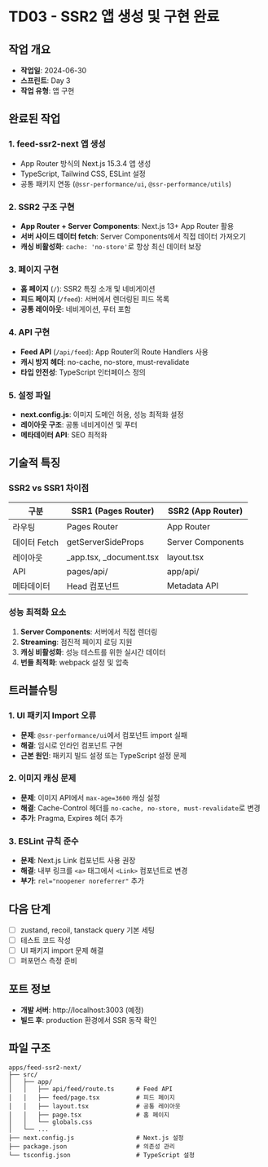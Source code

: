 # TD03 - SSR2 앱 생성 및 구현 완료

## 작업 개요

- **작업일**: 2024-06-30
- **스프린트**: Day 3
- **작업 유형**: 앱 구현

## 완료된 작업

### 1. feed-ssr2-next 앱 생성

- App Router 방식의 Next.js 15.3.4 앱 생성
- TypeScript, Tailwind CSS, ESLint 설정
- 공통 패키지 연동 (`@ssr-performance/ui`, `@ssr-performance/utils`)

### 2. SSR2 구조 구현

- **App Router + Server Components**: Next.js 13+ App Router 활용
- **서버 사이드 데이터 fetch**: Server Components에서 직접 데이터 가져오기
- **캐싱 비활성화**: `cache: 'no-store'`로 항상 최신 데이터 보장

### 3. 페이지 구현

- **홈 페이지** (`/`): SSR2 특징 소개 및 네비게이션
- **피드 페이지** (`/feed`): 서버에서 렌더링된 피드 목록
- **공통 레이아웃**: 네비게이션, 푸터 포함

### 4. API 구현

- **Feed API** (`/api/feed`): App Router의 Route Handlers 사용
- **캐시 방지 헤더**: no-cache, no-store, must-revalidate
- **타입 안전성**: TypeScript 인터페이스 정의

### 5. 설정 파일

- **next.config.js**: 이미지 도메인 허용, 성능 최적화 설정
- **레이아웃 구조**: 공통 네비게이션 및 푸터
- **메타데이터 API**: SEO 최적화

## 기술적 특징

### SSR2 vs SSR1 차이점

| 구분         | SSR1 (Pages Router)       | SSR2 (App Router) |
| ------------ | ------------------------- | ----------------- |
| 라우팅       | Pages Router              | App Router        |
| 데이터 Fetch | getServerSideProps        | Server Components |
| 레이아웃     | \_app.tsx, \_document.tsx | layout.tsx        |
| API          | pages/api/                | app/api/          |
| 메타데이터   | Head 컴포넌트             | Metadata API      |

### 성능 최적화 요소

1. **Server Components**: 서버에서 직접 렌더링
2. **Streaming**: 점진적 페이지 로딩 지원
3. **캐싱 비활성화**: 성능 테스트를 위한 실시간 데이터
4. **번들 최적화**: webpack 설정 및 압축

## 트러블슈팅

### 1. UI 패키지 Import 오류

- **문제**: `@ssr-performance/ui`에서 컴포넌트 import 실패
- **해결**: 임시로 인라인 컴포넌트 구현
- **근본 원인**: 패키지 빌드 설정 또는 TypeScript 설정 문제

### 2. 이미지 캐싱 문제

- **문제**: 이미지 API에서 `max-age=3600` 캐싱 설정
- **해결**: Cache-Control 헤더를 `no-cache, no-store, must-revalidate`로 변경
- **추가**: Pragma, Expires 헤더 추가

### 3. ESLint 규칙 준수

- **문제**: Next.js Link 컴포넌트 사용 권장
- **해결**: 내부 링크를 `<a>` 태그에서 `<Link>` 컴포넌트로 변경
- **부가**: `rel="noopener noreferrer"` 추가

## 다음 단계

- [ ] zustand, recoil, tanstack query 기본 세팅
- [ ] 테스트 코드 작성
- [ ] UI 패키지 import 문제 해결
- [ ] 퍼포먼스 측정 준비

## 포트 정보

- **개발 서버**: http://localhost:3003 (예정)
- **빌드 후**: production 환경에서 SSR 동작 확인

## 파일 구조

```
apps/feed-ssr2-next/
├── src/
│   ├── app/
│   │   ├── api/feed/route.ts      # Feed API
│   │   ├── feed/page.tsx          # 피드 페이지
│   │   ├── layout.tsx             # 공통 레이아웃
│   │   ├── page.tsx               # 홈 페이지
│   │   └── globals.css
│   └── ...
├── next.config.js                 # Next.js 설정
├── package.json                   # 의존성 관리
└── tsconfig.json                  # TypeScript 설정
```
